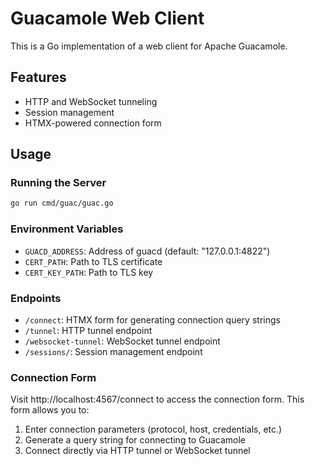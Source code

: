 # Guacamole Web Client

This is a Go implementation of a web client for Apache Guacamole.

## Features

- HTTP and WebSocket tunneling
- Session management
- HTMX-powered connection form

## Usage

### Running the Server

```bash
go run cmd/guac/guac.go
```

### Environment Variables

- `GUACD_ADDRESS`: Address of guacd (default: "127.0.0.1:4822")
- `CERT_PATH`: Path to TLS certificate
- `CERT_KEY_PATH`: Path to TLS key

### Endpoints

- `/connect`: HTMX form for generating connection query strings
- `/tunnel`: HTTP tunnel endpoint
- `/websocket-tunnel`: WebSocket tunnel endpoint
- `/sessions/`: Session management endpoint

### Connection Form

Visit http://localhost:4567/connect to access the connection form. This form allows you to:

1. Enter connection parameters (protocol, host, credentials, etc.)
2. Generate a query string for connecting to Guacamole
3. Connect directly via HTTP tunnel or WebSocket tunnel
